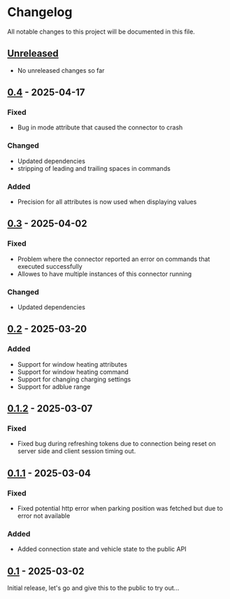 # Changelog

All notable changes to this project will be documented in this file.

## [Unreleased]
- No unreleased changes so far

## [0.4] - 2025-04-17
### Fixed
- Bug in mode attribute that caused the connector to crash

### Changed
- Updated dependencies
- stripping of leading and trailing spaces in commands

### Added
- Precision for all attributes is now used when displaying values

## [0.3] - 2025-04-02
### Fixed
- Problem where the connector reported an error on commands that executed successfully
- Allowes to have multiple instances of this connector running

### Changed
- Updated dependencies

## [0.2] - 2025-03-20
### Added
- Support for window heating attributes
- Support for window heating command
- Support for changing charging settings
- Support for adblue range

## [0.1.2] - 2025-03-07
### Fixed
- Fixed bug during refreshing tokens due to connection being reset on server side and client session timing out.

## [0.1.1] - 2025-03-04
### Fixed
- Fixed potential http error when parking position was fetched but due to error not available

### Added
- Added connection state and vehicle state to the public API

## [0.1] - 2025-03-02
Initial release, let's go and give this to the public to try out...

[unreleased]: https://github.com/tillsteinbach/CarConnectivity-connector-seatcupra/compare/v0.4...HEAD
[0.4]: https://github.com/tillsteinbach/CarConnectivity-connector-seatcupra/releases/tag/v0.4
[0.3]: https://github.com/tillsteinbach/CarConnectivity-connector-seatcupra/releases/tag/v0.3
[0.2]: https://github.com/tillsteinbach/CarConnectivity-connector-seatcupra/releases/tag/v0.2
[0.1.2]: https://github.com/tillsteinbach/CarConnectivity-connector-seatcupra/releases/tag/v0.1.2
[0.1.1]: https://github.com/tillsteinbach/CarConnectivity-connector-seatcupra/releases/tag/v0.1.1
[0.1]: https://github.com/tillsteinbach/CarConnectivity-connector-seatcupra/releases/tag/v0.1
